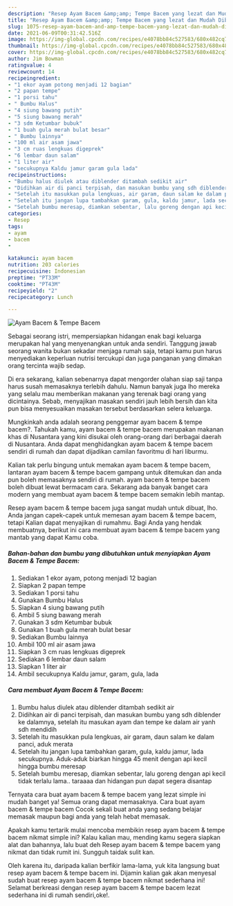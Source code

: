```yaml
---
description: "Resep Ayam Bacem &amp;amp; Tempe Bacem yang lezat dan Mudah Dibuat"
title: "Resep Ayam Bacem &amp;amp; Tempe Bacem yang lezat dan Mudah Dibuat"
slug: 1075-resep-ayam-bacem-and-amp-tempe-bacem-yang-lezat-dan-mudah-dibuat
date: 2021-06-09T00:31:42.516Z
image: https://img-global.cpcdn.com/recipes/e4078bb84c527583/680x482cq70/ayam-bacem-tempe-bacem-foto-resep-utama.jpg
thumbnail: https://img-global.cpcdn.com/recipes/e4078bb84c527583/680x482cq70/ayam-bacem-tempe-bacem-foto-resep-utama.jpg
cover: https://img-global.cpcdn.com/recipes/e4078bb84c527583/680x482cq70/ayam-bacem-tempe-bacem-foto-resep-utama.jpg
author: Jim Bowman
ratingvalue: 4
reviewcount: 14
recipeingredient:
- "1 ekor ayam potong menjadi 12 bagian"
- "2 papan tempe"
- "1 porsi tahu"
- " Bumbu Halus"
- "4 siung bawang putih"
- "5 siung bawang merah"
- "3 sdm Ketumbar bubuk"
- "1 buah gula merah bulat besar"
- " Bumbu lainnya"
- "100 ml air asam jawa"
- "3 cm ruas lengkuas digeprek"
- "6 lembar daun salam"
- "1 liter air"
- "secukupnya Kaldu jamur garam gula lada"
recipeinstructions:
- "Bumbu halus diulek atau diblender ditambah sedikit air"
- "Didihkan air di panci terpisah, dan masukan bumbu yang sdh diblender ke dalamnya, setelah itu masukan ayam dan tempe ke dalam air yanh sdh mendidih"
- "Setelah itu masukkan pula lengkuas, air garam, daun salam ke dalam panci, aduk merata"
- "Setelah itu jangan lupa tambahkan garam, gula, kaldu jamur, lada secukupnya. Aduk-aduk biarkan hingga 45 menit dengan api kecil hingga bumbu meresap"
- "Setelah bumbu meresap, diamkan sebentar, lalu goreng dengan api kecil tidak terlalu lama.. taraaaa dan hidangan pun dapat segera disantap"
categories:
- Resep
tags:
- ayam
- bacem
- 

katakunci: ayam bacem  
nutrition: 203 calories
recipecuisine: Indonesian
preptime: "PT33M"
cooktime: "PT43M"
recipeyield: "2"
recipecategory: Lunch

---
```



![Ayam Bacem &amp; Tempe Bacem](https://img-global.cpcdn.com/recipes/e4078bb84c527583/680x482cq70/ayam-bacem-tempe-bacem-foto-resep-utama.jpg)

Sebagai seorang istri, mempersiapkan hidangan enak bagi keluarga merupakan hal yang menyenangkan untuk anda sendiri. Tanggung jawab seorang  wanita bukan sekadar menjaga rumah saja, tetapi kamu pun harus menyediakan keperluan nutrisi tercukupi dan juga panganan yang dimakan orang tercinta wajib sedap.

Di era  sekarang, kalian sebenarnya dapat mengorder olahan siap saji tanpa harus susah memasaknya terlebih dahulu. Namun banyak juga lho mereka yang selalu mau memberikan makanan yang terenak bagi orang yang dicintainya. Sebab, menyajikan masakan sendiri jauh lebih bersih dan kita pun bisa menyesuaikan masakan tersebut berdasarkan selera keluarga. 



Mungkinkah anda adalah seorang penggemar ayam bacem &amp; tempe bacem?. Tahukah kamu, ayam bacem &amp; tempe bacem merupakan makanan khas di Nusantara yang kini disukai oleh orang-orang dari berbagai daerah di Nusantara. Anda dapat menghidangkan ayam bacem &amp; tempe bacem sendiri di rumah dan dapat dijadikan camilan favoritmu di hari liburmu.

Kalian tak perlu bingung untuk memakan ayam bacem &amp; tempe bacem, lantaran ayam bacem &amp; tempe bacem gampang untuk ditemukan dan anda pun boleh memasaknya sendiri di rumah. ayam bacem &amp; tempe bacem boleh dibuat lewat bermacam cara. Sekarang ada banyak banget cara modern yang membuat ayam bacem &amp; tempe bacem semakin lebih mantap.

Resep ayam bacem &amp; tempe bacem juga sangat mudah untuk dibuat, lho. Anda jangan capek-capek untuk memesan ayam bacem &amp; tempe bacem, tetapi Kalian dapat menyajikan di rumahmu. Bagi Anda yang hendak membuatnya, berikut ini cara membuat ayam bacem &amp; tempe bacem yang mantab yang dapat Kamu coba.

<!--inarticleads1-->

##### Bahan-bahan dan bumbu yang dibutuhkan untuk menyiapkan Ayam Bacem &amp; Tempe Bacem:

1. Sediakan 1 ekor ayam, potong menjadi 12 bagian
1. Siapkan 2 papan tempe
1. Sediakan 1 porsi tahu
1. Gunakan  Bumbu Halus
1. Siapkan 4 siung bawang putih
1. Ambil 5 siung bawang merah
1. Gunakan 3 sdm Ketumbar bubuk
1. Gunakan 1 buah gula merah bulat besar
1. Sediakan  Bumbu lainnya
1. Ambil 100 ml air asam jawa
1. Siapkan 3 cm ruas lengkuas digeprek
1. Sediakan 6 lembar daun salam
1. Siapkan 1 liter air
1. Ambil secukupnya Kaldu jamur, garam, gula, lada




<!--inarticleads2-->

##### Cara membuat Ayam Bacem &amp; Tempe Bacem:

1. Bumbu halus diulek atau diblender ditambah sedikit air
1. Didihkan air di panci terpisah, dan masukan bumbu yang sdh diblender ke dalamnya, setelah itu masukan ayam dan tempe ke dalam air yanh sdh mendidih
1. Setelah itu masukkan pula lengkuas, air garam, daun salam ke dalam panci, aduk merata
1. Setelah itu jangan lupa tambahkan garam, gula, kaldu jamur, lada secukupnya. Aduk-aduk biarkan hingga 45 menit dengan api kecil hingga bumbu meresap
1. Setelah bumbu meresap, diamkan sebentar, lalu goreng dengan api kecil tidak terlalu lama.. taraaaa dan hidangan pun dapat segera disantap




Ternyata cara buat ayam bacem &amp; tempe bacem yang lezat simple ini mudah banget ya! Semua orang dapat memasaknya. Cara buat ayam bacem &amp; tempe bacem Cocok sekali buat anda yang sedang belajar memasak maupun bagi anda yang telah hebat memasak.

Apakah kamu tertarik mulai mencoba membikin resep ayam bacem &amp; tempe bacem nikmat simple ini? Kalau kalian mau, mending kamu segera siapkan alat dan bahannya, lalu buat deh Resep ayam bacem &amp; tempe bacem yang nikmat dan tidak rumit ini. Sungguh taidak sulit kan. 

Oleh karena itu, daripada kalian berfikir lama-lama, yuk kita langsung buat resep ayam bacem &amp; tempe bacem ini. Dijamin kalian gak akan menyesal sudah buat resep ayam bacem &amp; tempe bacem nikmat sederhana ini! Selamat berkreasi dengan resep ayam bacem &amp; tempe bacem lezat sederhana ini di rumah sendiri,oke!.

